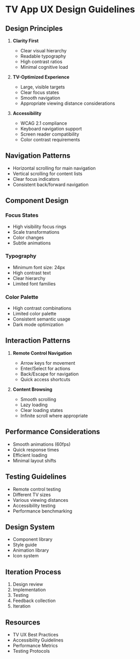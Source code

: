 # TV App UX Design Guidelines

## Design Principles
1. **Clarity First**
   - Clear visual hierarchy
   - Readable typography
   - High contrast ratios
   - Minimal cognitive load

2. **TV-Optimized Experience**
   - Large, visible targets
   - Clear focus states
   - Smooth navigation
   - Appropriate viewing distance considerations

3. **Accessibility**
   - WCAG 2.1 compliance
   - Keyboard navigation support
   - Screen reader compatibility
   - Color contrast requirements

## Navigation Patterns
- Horizontal scrolling for main navigation
- Vertical scrolling for content lists
- Clear focus indicators
- Consistent back/forward navigation

## Component Design
### Focus States
- High visibility focus rings
- Scale transformations
- Color changes
- Subtle animations

### Typography
- Minimum font size: 24px
- High contrast text
- Clear hierarchy
- Limited font families

### Color Palette
- High contrast combinations
- Limited color palette
- Consistent semantic usage
- Dark mode optimization

## Interaction Patterns
1. **Remote Control Navigation**
   - Arrow keys for movement
   - Enter/Select for actions
   - Back/Escape for navigation
   - Quick access shortcuts

2. **Content Browsing**
   - Smooth scrolling
   - Lazy loading
   - Clear loading states
   - Infinite scroll where appropriate

## Performance Considerations
- Smooth animations (60fps)
- Quick response times
- Efficient loading
- Minimal layout shifts

## Testing Guidelines
- Remote control testing
- Different TV sizes
- Various viewing distances
- Accessibility testing
- Performance benchmarking

## Design System
- Component library
- Style guide
- Animation library
- Icon system

## Iteration Process
1. Design review
2. Implementation
3. Testing
4. Feedback collection
5. Iteration

## Resources
- TV UX Best Practices
- Accessibility Guidelines
- Performance Metrics
- Testing Protocols 